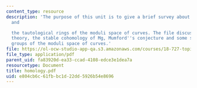 ```yaml
---
content_type: resource
description: 'The purpose of this unit is to give a brief survey about the cohomology
  and

  the tautological rings of the moduli space of curves. The file discusses about Teichmuller
  theory, the stable cohomology of Mg, Mumford''s conjecture and some small homology
  groups of the moduli space of curves.'
file: https://ol-ocw-studio-app-qa.s3.amazonaws.com/courses/18-727-topics-in-algebraic-geometry-intersection-theory-on-moduli-spaces-spring-2006/e804cb6c61fbbc1d22dd5926b54e8696_homology.pdf
file_type: application/pdf
parent_uid: fa83920d-ea33-ccad-4108-edce3e1dea7a
resourcetype: Document
title: homology.pdf
uid: e804cb6c-61fb-bc1d-22dd-5926b54e8696
---
```


